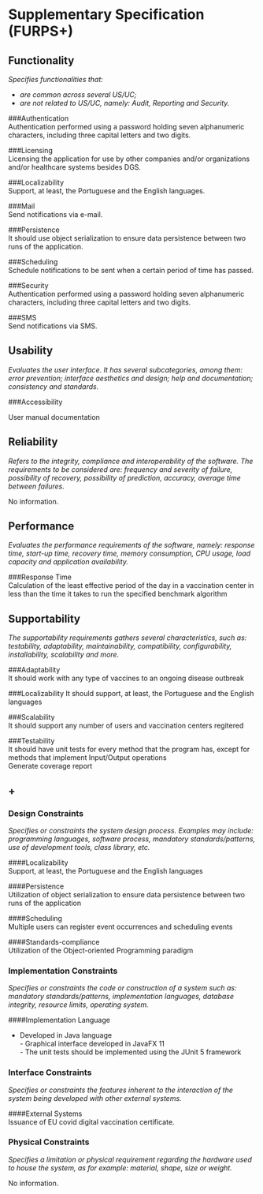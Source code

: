 # Supplementary Specification (FURPS+)

## Functionality

_Specifies functionalities that:_

- _are common across several US/UC;_
- _are not related to US/UC, namely: Audit, Reporting and Security._

###Authentication         
Authentication performed using a password holding seven alphanumeric characters, including three capital letters and two digits.


###Licensing              
Licensing the application for use by other companies and/or organizations and/or healthcare systems besides DGS.                 

###Localizability         
Support, at least, the Portuguese and the English languages.                                                                    

###Mail                   
Send notifications via e-mail.                                                                                                   

###Persistence            
It should use object serialization to ensure data persistence between two runs of the application.                               

###Scheduling             
Schedule notifications to be sent when a certain period of time has passed.

###Security                
Authentication performed using a password holding seven alphanumeric characters, including three capital letters and two digits.

###SMS                    
Send notifications via SMS.                                                                                                      

                                                            



## Usability

_Evaluates the user interface. It has several subcategories,
among them: error prevention; interface aesthetics and design; help and
documentation; consistency and standards._


###Accessibility

User manual documentation

## Reliability
_Refers to the integrity, compliance and interoperability of the software. The requirements to be considered are: frequency and severity of failure, possibility of recovery, possibility of prediction, accuracy, average time between failures._


No information.

## Performance
_Evaluates the performance requirements of the software, namely: response time, start-up time, recovery time, memory consumption, CPU usage, load capacity and application availability._

###Response Time  
Calculation of the least effective period of the day in a vaccination center in less than the time it takes to run the specified benchmark algorithm 


## Supportability
_The supportability requirements gathers several characteristics, such as:
testability, adaptability, maintainability, compatibility,
configurability, installability, scalability and more._



###Adaptability    
It should work with any type of vaccines to an ongoing disease outbreak                                                                                                         

###Localizability 
It should support, at least, the Portuguese and the English languages                                                                                                           

###Scalability    
It should support any number of users and vaccination centers regitered                                                                                                         

###Testability    
It should have unit tests for every method that the program has, except for methods that implement Input/Output operations <br/> Generate coverage report


## +

### Design Constraints

_Specifies or constraints the system design process. Examples may include: programming languages, software process, mandatory standards/patterns, use of development tools, class library, etc._




####Localizability        
Support, at least, the Portuguese and the English languages                                        

####Persistence           
Utilization of object serialization to ensure data persistence between two runs of the application 
 
####Scheduling            
Multiple users can register event occurrences and scheduling events                                
 
####Standards-compliance  
Utilization of the Object-oriented Programming paradigm                                            


### Implementation Constraints

_Specifies or constraints the code or construction of a system such as: mandatory standards/patterns, implementation languages,
database integrity, resource limits, operating system._



####Implementation Language  
- Developed in Java language <br/>- Graphical interface developed in JavaFX 11 <br/>- The unit tests should be implemented using the JUnit 5 framework 


### Interface Constraints
_Specifies or constraints the features inherent to the interaction of the
system being developed with other external systems._


####External Systems   
Issuance of EU covid digital vaccination certificate.

### Physical Constraints

_Specifies a limitation or physical requirement regarding the hardware used to house the system, as for example: material, shape, size or weight._

No information.